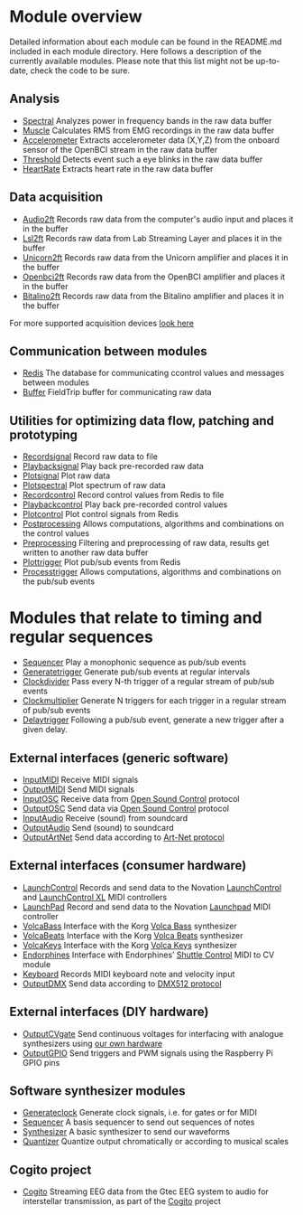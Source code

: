 # Module overview

Detailed information about each module can be found in the README.md included in each module directory. Here follows a description of the currently available modules. Please note that this list might not be up-to-date, check the code to be sure.

## Analysis

- [Spectral](../src/module/spectral) Analyzes power in frequency bands in the raw data buffer
- [Muscle](../src/module/muscle) Calculates RMS from EMG recordings in the raw data buffer
- [Accelerometer](../src/module/accelerometer) Extracts accelerometer data (X,Y,Z) from the onboard sensor of the OpenBCI stream in the raw data buffer
- [Threshold](../src/module/threshold) Detects event such a eye blinks in the raw data buffer
- [HeartRate](../src/module/heartrate) Extracts heart rate in the raw data buffer

## Data acquisition

- [Audio2ft](../src/module/audio2ft) Records raw data from the computer's audio input and places it in the buffer
- [Lsl2ft](../src/module/lsl2ft) Records raw data from Lab Streaming Layer and places it in the buffer
- [Unicorn2ft](../src/module/unicorn2ft) Records raw data from the Unicorn amplifier and places it in the buffer
- [Openbci2ft](openbci.md) Records raw data from the OpenBCI amplifier and places it in the buffer
- [Bitalino2ft](../src/module/bitalino2ft) Records raw data from the Bitalino amplifier and places it in the buffer


For more supported acquisition devices [look here](http://www.fieldtriptoolbox.org/development/realtime/implementation)

## Communication between modules

- [Redis](../src/module/Redis) The database for communicating ccontrol values and messages between modules
- [Buffer](../src/module/buffer) FieldTrip buffer for communicating raw data

## Utilities for optimizing data flow, patching and prototyping

- [Recordsignal](../src/module/recordsignal) Record raw data to file
- [Playbacksignal](../src/module/playbacksignal) Play back pre-recorded raw data
- [Plotsignal](../src/module/plotsignal) Plot raw data
- [Plotspectral](../src/module/plotspectral) Plot spectrum of raw data
- [Recordcontrol](../src/module/recordcontrol) Record control values from Redis to file
- [Playbackcontrol](../src/module/playbackcontrol) Play back pre-recorded control values
- [Plotcontrol](../src/module/plotcontrol) Plot control signals from Redis
- [Postprocessing](../src/module/postprocessing) Allows computations, algorithms and combinations on the control values
- [Preprocessing](../src/module/preprocessing) Filtering and preprocessing of raw data, results get written to another raw data buffer
- [Plottrigger](../src/module/plottrigger) Plot pub/sub events from Redis
- [Processtrigger](../src/module/processtrigger) Allows computations, algorithms and combinations on the pub/sub events

# Modules that relate to timing and regular sequences

- [Sequencer](../src/module/sequencer) Play a monophonic sequence as pub/sub events
- [Generatetrigger](../src/module/generatetrigger) Generate pub/sub events at regular intervals
- [Clockdivider](../src/module/clockdivider) Pass every N-th trigger of a regular stream of pub/sub events
- [Clockmultiplier](../src/module/clockmultiplier) Generate N triggers for each trigger in a regular stream of pub/sub events
- [Delaytrigger](../src/module/delaytrigger) Following a pub/sub event, generate a new trigger after a given delay.

## External interfaces (generic software)

- [InputMIDI](../src/module/inputmidi) Receive MIDI signals
- [OutputMIDI](../src/module/outputmidi) Send MIDI signals
- [InputOSC](../src/module/inputosc) Receive data from [Open Sound Control](http://opensoundcontrol.org/introduction-osc) protocol
- [OutputOSC](../src/module/outputosc) Send data via [Open Sound Control](http://opensoundcontrol.org/introduction-osc) protocol
- [InputAudio](../src/module/InputAudio) Receive (sound) from soundcard
- [OutputAudio](../src/module/outputaudio) Send (sound) to soundcard
- [OutputArtNet](../src/module/outputartnet) Send data according to [Art-Net protocol](https://en.wikipedia.org/wiki/Art-Net)

## External interfaces (consumer hardware)

- [LaunchControl](../src/module/launchcontrol) Records and send data to the Novation [LaunchControl](https://global.novationmusic.com/launch/launch-control) and [LaunchControl XL](https://global.novationmusic.com/launch/launch-control-xl) MIDI controllers
- [LaunchPad](../src/module/launchpad) Record and send data to the Novation [Launchpad](https://global.novationmusic.com/launch/launchpad) MIDI controller
- [VolcaBass](../src/module/volcabass) Interface with the Korg [Volca Bass](http://www.korg.com/us/products/dj/volca_bass/) synthesizer
- [VolcaBeats](../src/module/volcabeats) Interface with the Korg [Volca Beats](http://www.korg.com/us/products/dj/volca_beats/) synthesizer
- [VolcaKeys](../src/module/volcakeys) Interface with the Korg [Volca Keys](http://www.korg.com/us/products/dj/volca_keys/) synthesizer
- [Endorphines](../src/module/endorphines) Interface with Endorphines’ [Shuttle Control](https://endorphin.es/endorphin.es--modules.html) MIDI to CV module
- [Keyboard](../src/module/keyboard) Records MIDI keyboard note and velocity input
- [OutputDMX](../src/module/outputdmx) Send data according to [DMX512 protocol](https://en.wikipedia.org/wiki/DMX512)

## External interfaces (DIY hardware)

- [OutputCVgate](../master/module/outputcvgate) Send continuous voltages for interfacing with analogue synthesizers using [our own hardware](../hardware/usb2cvgate_4channel)
- [OutputGPIO](../master/module/outputgpio) Send triggers and PWM signals using the Raspberry Pi GPIO pins

## Software synthesizer modules

- [Generateclock](../src/module/generateclock) Generate clock signals, i.e. for gates or for MIDI
- [Sequencer](../src/module/sequencer) A basis sequencer to send out sequences of notes
- [Synthesizer](../src/module/synthesizer) A basic synthesizer to send our waveforms
- [Quantizer](../src/module/quantizer) Quantize output chromatically or according to musical scales

## Cogito project

- [Cogito](../master/module/cogito) Streaming EEG data from the Gtec EEG system to audio for interstellar transmission, as part of the [Cogito](http://www.cogitoinspace.org/) project
